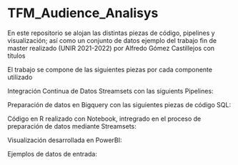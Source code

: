 # TFM_Audience_Analisys

En este repositorio se alojan las distintas piezas de código, pipelines y visualización; así como un conjunto de datos ejemplo del trabajo fin de master realizado (UNIR 2021-2022) por Alfredo Gómez Castillejos con títulos

El trabajo se compone de las siguientes piezas por cada componente utilizado

Integración Continua de Datos Streamsets con las siguients Pipelines:



Preparación de datos en Bigquery con las siguientes piezas de código SQL:




Código en R realizado con Notebook, intregrado en el proceso de preparación de datos mediante Streamsets:




Visualización desarrollada en PowerBI:


Ejemplos de datos de entrada:


